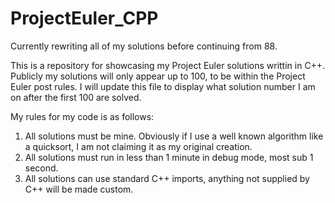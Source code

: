 # ProjectEuler_CPP

Currently rewriting all of my solutions before continuing from 88.

This is a repository for showcasing my Project Euler solutions writtin in C++. Publicly my solutions will only appear up to 100, to be within the Project Euler post rules. I will update this file to display what solution number I am on after the first 100 are solved.

My rules for my code is as follows:
1. All solutions must be mine. Obviously if I use a well known algorithm like a quicksort, I am not claiming it as my original creation.
2. All solutions must run in less than 1 minute in debug mode, most sub 1 second.
3. All solutions can use standard C++ imports, anything not supplied by C++ will be made custom.
